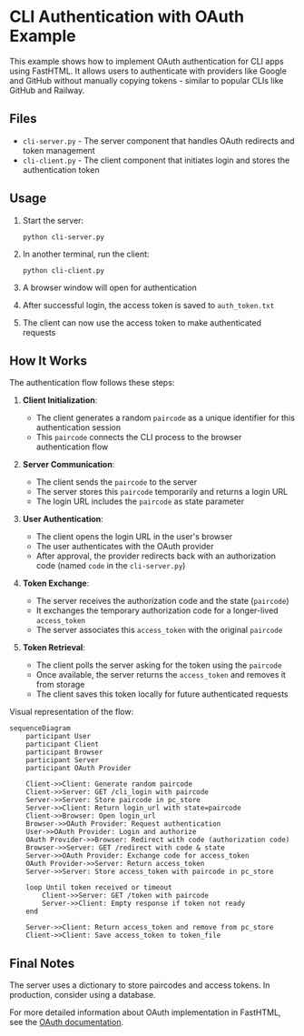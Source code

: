 # CLI Authentication with OAuth Example

This example shows how to implement OAuth authentication for CLI apps using FastHTML.
It allows users to authenticate with providers like Google and GitHub without manually copying tokens - similar to popular CLIs like GitHub and Railway.

## Files

- `cli-server.py` - The server component that handles OAuth redirects and token management
- `cli-client.py` - The client component that initiates login and stores the authentication token

## Usage

1. Start the server:
   ```
   python cli-server.py
   ```

2. In another terminal, run the client:
   ```
   python cli-client.py
   ```

3. A browser window will open for authentication
4. After successful login, the access token is saved to `auth_token.txt`
5. The client can now use the access token to make authenticated requests

## How It Works

The authentication flow follows these steps:

1. **Client Initialization**: 
   - The client generates a random `paircode` as a unique identifier for this authentication session
   - This `paircode` connects the CLI process to the browser authentication flow

2. **Server Communication**:
   - The client sends the `paircode` to the server
   - The server stores this `paircode` temporarily and returns a login URL
   - The login URL includes the `paircode` as state parameter

3. **User Authentication**:
   - The client opens the login URL in the user's browser
   - The user authenticates with the OAuth provider
   - After approval, the provider redirects back with an authorization code (named `code` in the `cli-server.py`)

4. **Token Exchange**:
   - The server receives the authorization code and the state (`paircode`)
   - It exchanges the temporary authorization code for a longer-lived `access_token`
   - The server associates this `access_token` with the original `paircode`

5. **Token Retrieval**:
   - The client polls the server asking for the token using the `paircode`
   - Once available, the server returns the `access_token` and removes it from storage
   - The client saves this token locally for future authenticated requests

Visual representation of the flow:

```mermaid
sequenceDiagram
    participant User
    participant Client
    participant Browser
    participant Server
    participant OAuth Provider
    
    Client->>Client: Generate random paircode
    Client->>Server: GET /cli_login with paircode
    Server->>Server: Store paircode in pc_store
    Server->>Client: Return login_url with state=paircode
    Client->>Browser: Open login_url
    Browser->>OAuth Provider: Request authentication
    User->>OAuth Provider: Login and authorize
    OAuth Provider->>Browser: Redirect with code (authorization code)
    Browser->>Server: GET /redirect with code & state
    Server->>OAuth Provider: Exchange code for access_token
    OAuth Provider->>Server: Return access_token
    Server->>Server: Store access_token with paircode in pc_store
    
    loop Until token received or timeout
        Client->>Server: GET /token with paircode
        Server->>Client: Empty response if token not ready
    end
    
    Server->>Client: Return access_token and remove from pc_store
    Client->>Client: Save access_token to token_file
```

## Final Notes

The server uses a dictionary to store paircodes and access tokens. In production, consider using a database.

For more detailed information about OAuth implementation in FastHTML, see the [OAuth documentation](https://fastht.ml/docs/explains/oauth.html).
